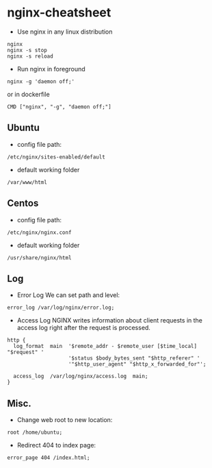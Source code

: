 # nginx-cheatsheet

* Use nginx in any linux distribution
```
nginx 
nginx -s stop
nginx -s reload
```

* Run nginx in foreground
```
nginx -g 'daemon off;'
```

or in dockerfile
```docker
CMD ["nginx", "-g", "daemon off;"]
```

## Ubuntu
* config file path:
```
/etc/nginx/sites-enabled/default
```

* default working folder
```
/var/www/html
```

## Centos
* config file path:
```
/etc/nginx/nginx.conf
```

* default working folder
```
/usr/share/nginx/html
```

## Log
* Error Log
We can set path and level:
```
error_log /var/log/nginx/error.log;
```

* Access Log
NGINX writes information about client requests in the access log right after the request is processed. 

```
http {
  log_format  main  '$remote_addr - $remote_user [$time_local] "$request" '
                    '$status $body_bytes_sent "$http_referer" '
                    '"$http_user_agent" "$http_x_forwarded_for"';

  access_log  /var/log/nginx/access.log  main;
}
```

## Misc.

* Change web root to new location:

```
root /home/ubuntu;
```

* Redirect 404 to index page:

```
error_page 404 /index.html;
```
